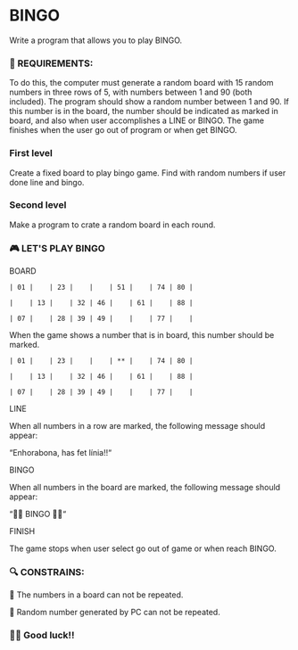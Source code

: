 # BINGO 

Write a program that allows you to play BINGO.

### 🔖 REQUIREMENTS:

To do this, the computer must generate a random board with 15 random numbers in three rows of 5, with numbers between 1 and 90 (both included). The program should show a random number between 1 and 90. If this number is in the board, the number should be indicated as marked in board, and also when user accomplishes a LINE or BINGO. The game finishes when the user go out of program or when get BINGO.

### First level
Create a fixed board to play bingo game. Find with random numbers if user done line and bingo.

### Second level
Make a program to crate a random board in each round.

### 🎮 LET'S PLAY BINGO

BOARD

```
| 01 |    | 23 |    |    | 51 |    | 74 | 80 |

|    | 13 |    | 32 | 46 |    | 61 |    | 88 |

| 07 |    | 28 | 39 | 49 |    |    | 77 |    |
```

When the game shows a number that is in board, this number should be marked.

```
| 01 |    | 23 |    |    | ** |    | 74 | 80 |

|    | 13 |    | 32 | 46 |    | 61 |    | 88 |

| 07 |    | 28 | 39 | 49 |    |    | 77 |    |
```

LINE

When all numbers in a row are marked, the following message should appear:

“Enhorabona, has fet línia!!“

BINGO

When all numbers in the board are marked, the following message should appear:

“🎉🎉 BINGO 🎉🎉“

FINISH

The game stops when user select go out of game or when reach BINGO.

### 🔍 CONSTRAINS:

🚫 The numbers in a board can not be repeated.

🚫 Random number generated by PC can not be repeated.

### 🤞🏻 Good luck!!